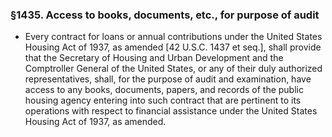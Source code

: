 ### §1435. Access to books, documents, etc., for purpose of audit
* Every contract for loans or annual contributions under the United States Housing Act of 1937, as amended [42 U.S.C. 1437 et seq.], shall provide that the Secretary of Housing and Urban Development and the Comptroller General of the United States, or any of their duly authorized representatives, shall, for the purpose of audit and examination, have access to any books, documents, papers, and records of the public housing agency entering into such contract that are pertinent to its operations with respect to financial assistance under the United States Housing Act of 1937, as amended.